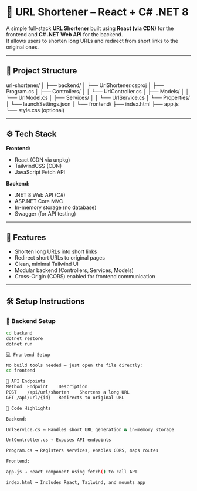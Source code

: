# 🔗 URL Shortener – React + C# .NET 8

A simple full-stack **URL Shortener** built using **React (via CDN)** for the frontend and **C# .NET Web API** for the backend.  
It allows users to shorten long URLs and redirect from short links to the original ones.

---

## 🧩 Project Structure

url-shortener/
│
├── backend/
│ ├── UrlShortener.csproj
│ ├── Program.cs
│ ├── Controllers/
│ │ └── UrlController.cs
│ ├── Models/
│ │ └── UrlModel.cs
│ ├── Services/
│ │ └── UrlService.cs
│ └── Properties/
│ └── launchSettings.json
│
└── frontend/
├── index.html
├── app.js
└── style.css (optional)

---

## ⚙️ Tech Stack

**Frontend:**  
- React (CDN via unpkg)  
- TailwindCSS (CDN)  
- JavaScript Fetch API  

**Backend:**  
- .NET 8 Web API (C#)  
- ASP.NET Core MVC  
- In-memory storage (no database)  
- Swagger (for API testing)

---

## 🚀 Features

- Shorten long URLs into short links  
- Redirect short URLs to original pages  
- Clean, minimal Tailwind UI  
- Modular backend (Controllers, Services, Models)  
- Cross-Origin (CORS) enabled for frontend communication  

---

## 🛠️ Setup Instructions

### 🧱 Backend Setup
```bash
cd backend
dotnet restore
dotnet run

💻 Frontend Setup

No build tools needed — just open the file directly:
cd frontend

🔌 API Endpoints
Method	Endpoint	Description
POST	/api/url/shorten	Shortens a long URL
GET	/api/url/{id}	Redirects to original URL

🧠 Code Highlights

Backend:

UrlService.cs → Handles short URL generation & in-memory storage

UrlController.cs → Exposes API endpoints

Program.cs → Registers services, enables CORS, maps routes

Frontend:

app.js → React component using fetch() to call API

index.html → Includes React, Tailwind, and mounts app
